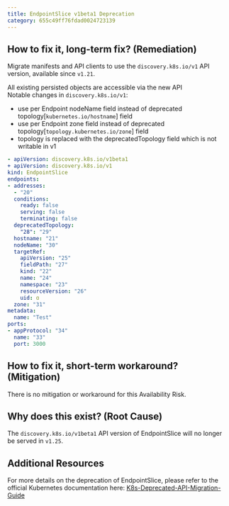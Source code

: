 ```yaml
---
title: EndpointSlice v1beta1 Deprecation
category: 655c49ff76fdad0024723139
---
```


## How to fix it, long-term fix? (Remediation)

Migrate manifests and API clients to use the `discovery.k8s.io/v1` API version, available since `v1.21`.

All existing persisted objects are accessible via the new API  
Notable changes in `discovery.k8s.io/v1`:

- use per Endpoint nodeName field instead of deprecated topology[`kubernetes.io/hostname`] field
- use per Endpoint zone field instead of deprecated topology[`topology.kubernetes.io/zone`] field
- topology is replaced with the deprecatedTopology field which is not writable in v1

```yaml sample-endpointslice.yaml
- apiVersion: discovery.k8s.io/v1beta1
+ apiVersion: discovery.k8s.io/v1
kind: EndpointSlice
endpoints:
- addresses:
  - "20"
  conditions:
    ready: false
    serving: false
    terminating: false
  deprecatedTopology:
    "28": "29"
  hostname: "21"
  nodeName: "30"
  targetRef:
    apiVersion: "25"
    fieldPath: "27"
    kind: "22"
    name: "24"
    namespace: "23"
    resourceVersion: "26"
    uid: ɑ
  zone: "31"
metadata:
  name: "Test"
ports:
- appProtocol: "34"
  name: "33"
  port: 3000
```

## How to fix it, short-term workaround? (Mitigation)

There is no mitigation or workaround for this Availability Risk.

## Why does this exist? (Root Cause)

The `discovery.k8s.io/v1beta1` API version of EndpointSlice will no longer be served in `v1.25`.

## Additional Resources

For more details on the deprecation of EndpointSlice, please refer to the official Kubernetes documentation here:  [K8s-Deprecated-API-Migration-Guide](https://kubernetes.io/docs/reference/using-api/deprecation-guide/#endpointslice-v125)